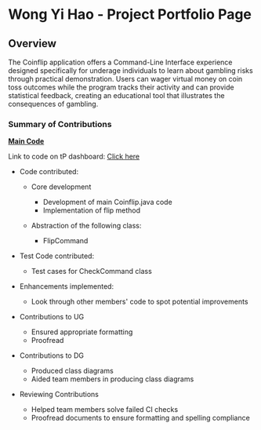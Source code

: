 # Wong Yi Hao - Project Portfolio Page

## Overview

The Coinflip application offers a Command-Line Interface experience designed specifically for underage individuals to 
learn about gambling risks through practical demonstration. Users can wager virtual money on coin toss outcomes while 
the program tracks their activity and can provide statistical feedback, creating an educational tool that illustrates 
the consequences of gambling.


### Summary of Contributions

**<ins>Main Code</ins>**

Link to code on tP dashboard: [Click here](https://nus-cs2113-ay2425s2.github.io/tp-dashboard/?search=wongyihao0506&breakdown=true&sort=groupTitle%20dsc&sortWithin=title&since=2025-02-21&timeframe=commit&mergegroup=&groupSelect=groupByRepos&checkedFileTypes=docs~functional-code~test-code~other)

* Code contributed:
  * Core development
    * Development of main Coinflip.java code 
    * Implementation of flip method

  * Abstraction of the following class:
    * FlipCommand
    
* Test Code contributed:
  * Test cases for CheckCommand class


* Enhancements implemented:
  * Look through other members' code to spot potential improvements
  

* Contributions to UG
  * Ensured appropriate formatting
  * Proofread


* Contributions to DG 
  * Produced class diagrams
  * Aided team members in producing class diagrams


* Reviewing Contributions
  * Helped team members solve failed CI checks
  * Proofread documents to ensure formatting and spelling compliance
